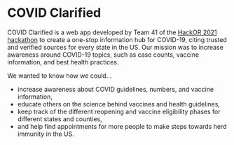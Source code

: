 # COVID Clarified

COVID Clarified is a web app developed by Team 41 of the [HackOR 2021 hackathon](https://hackor.org/) to create a one-stop information hub for COVID-19, citing trusted and verified sources for every state in the US. Our mission was to increase awareness around COVID-19 topics, such as case counts, vaccine information, and best health practices.

We wanted to know how we could...
- increase awareness about COVID guidelines, numbers, and vaccine information,
- educate others on the science behind vaccines and health guidelines,
- keep track of the different reopening and vaccine eligibility phases for different states and counties,
- and help find appointments for more people to make steps towards herd immunity in the US.
